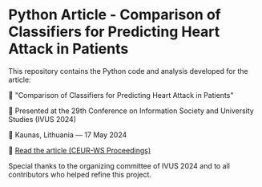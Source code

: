 # Python Article - Comparison of Classifiers for Predicting Heart Attack in Patients

This repository contains the Python code and analysis developed for the article:

📄 "Comparison of Classifiers for Predicting Heart Attack in Patients"

📍 Presented at the 29th Conference on Information Society and University Studies (IVUS 2024)

📆 Kaunas, Lithuania — 17 May 2024

🔗 [Read the article (CEUR-WS Proceedings)](https://ceur-ws.org/Vol-3885/paper38.pdf)

Special thanks to the organizing committee of IVUS 2024 and to all contributors who helped refine this project.

